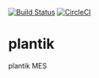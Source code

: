 [![Build Status](http://circleci/github/nuxt/nuxt.js/img/liftkluft/plantik/master?token=:circle-ci-token)](https://circleci.com/gh/luftkluft/plantik/tree/master)
[![CircleCI](https://circleci.com/gh/luftkluft/ci-ember-demo.svg?style=svg)](https://circleci.com/gh/luftkluft/ci-ember-demo)
# plantik
plantik MES
